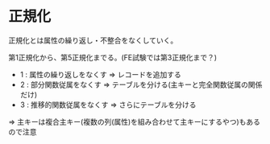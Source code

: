 # 正規化

正規化とは属性の繰り返し・不整合をなくしていく。

第1正規化から、第5正規化までる。(FE試験では第3正規化まで？)

- 1 : 属性の繰り返しをなくす => レコードを追加する
- 2 : 部分関数従属をなくす => テーブルを分ける(主キーと完全関数従属の関係だけ)
- 3 : 推移的関数従属をなくす => さらにテーブルを分ける

=> 主キーは複合主キー(複数の列(属性)を組み合わせて主キーにするやつ)もあるので注意

